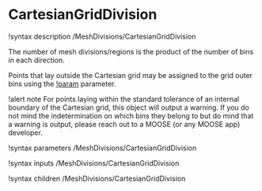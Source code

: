 # CartesianGridDivision

!syntax description /MeshDivisions/CartesianGridDivision

The number of mesh divisions/regions is the product of the number of bins in each direction.

Points that lay outside the Cartesian grid may be assigned to the grid outer bins
using the [!param](/MeshDivisions/CartesianGridDivision/assign_domain_outside_grid_to_border)
parameter.

!alert note
For points laying within the standard tolerance of an internal boundary of the Cartesian grid, this object
will output a warning. If you do not mind the indetermination on which bins they belong to but do mind
that a warning is output, please reach out to a MOOSE (or any MOOSE app) developer.

!syntax parameters /MeshDivisions/CartesianGridDivision

!syntax inputs /MeshDivisions/CartesianGridDivision

!syntax children /MeshDivisions/CartesianGridDivision

